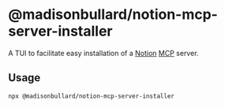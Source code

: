 # @madisonbullard/notion-mcp-server-installer
A TUI to facilitate easy installation of a [Notion](https://www.notion.so/) [MCP](https://modelcontextprotocol.io/) server.

## Usage
`npx @madisonbullard/notion-mcp-server-installer`
